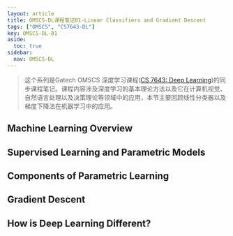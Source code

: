 ```yaml
---
layout: article
title: OMSCS-DL课程笔记01-Linear Classifiers and Gradient Descent
tags: ["OMSCS", "CS7643-DL"]
key: OMSCS-DL-01
aside:
  toc: true
sidebar:
  nav: OMSCS-DL
---
```


> 这个系列是Gatech OMSCS 深度学习课程([CS 7643: Deep Learning](https://omscs.gatech.edu/cs-7643-deep-learning))的同步课程笔记。课程内容涉及深度学习的基本理论方法以及它在计算机视觉、自然语言处理以及决策理论等领域中的应用，本节主要回顾线性分类器以及梯度下降法在机器学习中的应用。
<!--more-->

## Machine Learning Overview

## Supervised Learning and Parametric Models

## Components of Parametric Learning

## Gradient Descent

## How is Deep Learning Different?